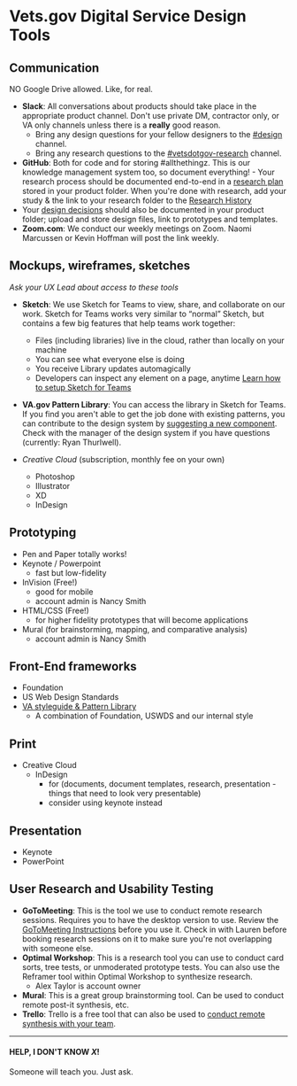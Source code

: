 
# Vets.gov Digital Service Design Tools 


## Communication
NO Google Drive allowed. Like, for real. 
- **Slack**: All conversations about products should take place in the appropriate product channel. Don't use private DM, contractor only, or VA only channels unless there is a **really** good reason. 
  - Bring any design questions for your fellow designers to the [#design](https://dsva.slack.com/channels/design) channel. 
  - Bring any research questions to the [#vetsdotgov-research](https://dsva.slack.com/channels/vetsdotgov-research) channel. 
- **GitHub**: Both for code and for storing #allthethingz. This is our knowledge management system too, so document everything!   - Your research process should be documented end-to-end in a [research plan](https://github.com/department-of-veterans-affairs/va.gov-team/blob/master/platform/research/research-plan-template.md) stored in your product folder. When you're done with research, add your study & the link to your research folder to the [Research History](https://github.com/department-of-veterans-affairs/va.gov-team/blob/master/platform/research/research-history.md)     
- Your [design decisions](https://github.com/department-of-veterans-affairs/va.gov-team/tree/master/platform/design) should also be documented in your product folder; upload and store design files, link to prototypes and templates.  
- **Zoom.com**: We conduct our weekly meetings on Zoom. Naomi Marcussen or Kevin Hoffman will post the link weekly.

## Mockups, wireframes, sketches
_Ask your UX Lead about access to these tools_
- **Sketch**: We use Sketch for Teams to view, share, and collaborate on our work. Sketch for Teams works very similar to “normal” Sketch, but contains a few big features that help teams work together:
  - Files (including libraries) live in the cloud, rather than locally on your machine
  - You can see what everyone else is doing
  - You receive Library updates automagically
  - Developers can inspect any element on a page, anytime
[Learn how to setup Sketch for Teams](https://design.va.gov/documentation/designers#sketch-for-teams-at-va)

- **VA.gov Pattern Library**: You can access the library in Sketch for Teams. If you find you aren't able to get the job done with existing patterns, you can contribute to the design system by [suggesting a new component](https://design.va.gov/documentation/contributing-to-the-design-system). Check with the manager of the design system if you have questions (currently: Ryan Thurlwell). 

- _Creative Cloud_ (subscription, monthly fee on your own)
  - Photoshop
  - Illustrator
  - XD
  - InDesign

## Prototyping
- Pen and Paper totally works!
- Keynote / Powerpoint
  - fast but low-fidelity
- InVision (Free!)
  - good for mobile
  - account admin is Nancy Smith
- HTML/CSS (Free!)
  - for higher fidelity prototypes that will become applications
- Mural (for brainstorming, mapping, and comparative analysis)
  - account admin is Nancy Smith

## Front-End frameworks
- Foundation
- US Web Design Standards
- [VA styleguide & Pattern Library](design.va.gov)
  - A combination of Foundation, USWDS and our internal style 

## Print
- Creative Cloud 
  - InDesign 
    - for (documents, document templates, research, presentation - things that need to look very presentable)
    - consider using keynote instead

## Presentation
- Keynote
- PowerPoint

## User Research and Usability Testing
- **GoToMeeting**: This is the tool we use to conduct remote research sessions. Requires you to have the desktop version to use. Review the [GoToMeeting Instructions](https://github.com/department-of-veterans-affairs/va.gov-team/tree/master/platform/research/during-research) before you use it. Check in with Lauren before booking research sessions on it to make sure you're not overlapping with someone else. 
- **Optimal Workshop**: This is a research tool you can use to conduct card sorts, tree tests, or unmoderated prototype tests. You can also use the Reframer tool within Optimal Workshop to synthesize research. 
  - Alex Taylor is account owner
- **Mural**: This is a great group brainstorming tool. Can be used to conduct remote post-it synthesis, etc. 
- **Trello**: Trello is a free tool that can also be used to [conduct remote synthesis with your team](https://builttoadapt.io/using-trello-for-user-research-synthesis-fb1abdfc7c4b). 

--------

#### HELP, I DON'T KNOW *X*!
Someone will teach you. Just ask.
